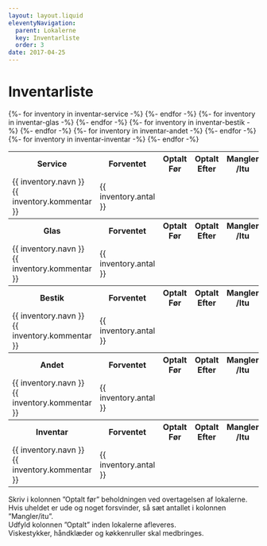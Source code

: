```yaml
---
layout: layout.liquid
eleventyNavigation:
  parent: Lokalerne
  key: Inventarliste
  order: 3
date: 2017-04-25
---
```

# Inventarliste #

<table class="inventory-table"> 
  <cols>
    <col>
  </cols>
  <tbody>
    <tr class="inventory-header">
      <th>Service</th>
      <th>Forventet</th>
      <th>Optalt Før</th>
      <th>Optalt Efter</th>
      <th>Mangler /Itu</th>
      <th>Ekstra</th>
      <th>Pris</th>
    </tr>
    {%- for inventory in inventar-service -%}
    <tr class="inventory-item">
      <td>{{ inventory.navn }}<div>{{ inventory.kommentar }}</div>
      </td>
      <td>{{ inventory.antal }}</td>
      <td></td>
      <td></td>
      <td></td>
      <td>{{ inventory.ekstra }}</td>
      <td>{{ inventory.pris }}</td>
    </tr>
    {%- endfor -%}
  </tbody>
  <tbody>
    <tr class="inventory-header">
      <th>Glas</th>
      <th>Forventet</th>
      <th>Optalt Før</th>
      <th>Optalt Efter</th>
      <th>Mangler /Itu</th>
      <th>Ekstra</th>
      <th>Pris</th>
    </tr>
    {%- for inventory in inventar-glas -%}
    <tr class="inventory-item">
      <td>{{ inventory.navn }}<div>{{ inventory.kommentar }}</div>
      </td>
      <td>{{ inventory.antal }}</td>
      <td></td>
      <td></td>
      <td></td>
      <td>{{ inventory.ekstra }}</td>
      <td>{{ inventory.pris }}</td>
    </tr>
    {%- endfor -%}
  </tbody>
  <tbody>
    <tr class="inventory-header">
      <th>Bestik</th>
      <th>Forventet</th>
      <th>Optalt Før</th>
      <th>Optalt Efter</th>
      <th>Mangler /Itu</th>
      <th>Ekstra</th>
      <th>Pris</th>
    </tr>
    {%- for inventory in inventar-bestik -%}
    <tr class="inventory-item">
      <td>{{ inventory.navn }}<div>{{ inventory.kommentar }}</div>
      </td>
      <td>{{ inventory.antal }}</td>
      <td></td>
      <td></td>
      <td></td>
      <td>{{ inventory.ekstra }}</td>
      <td>{{ inventory.pris }}</td>
    </tr>
    {%- endfor -%}
  </tbody>
  <tbody>
    <tr class="inventory-header">
      <th>Andet</th>
      <th>Forventet</th>
      <th>Optalt Før</th>
      <th>Optalt Efter</th>
      <th>Mangler /Itu</th>
      <th>Ekstra</th>
      <th>Pris</th>
    </tr>
    {%- for inventory in inventar-andet -%}
    <tr class="inventory-item">
      <td>{{ inventory.navn }}<div>{{ inventory.kommentar }}</div>
      </td>
      <td>{{ inventory.antal }}</td>
      <td></td>
      <td></td>
      <td></td>
      <td>{{ inventory.ekstra }}</td>
      <td>{{ inventory.pris }}</td>
    </tr>
    {%- endfor -%}
  </tbody>
  <tbody>
    <tr class="inventory-header">
      <th>Inventar</th>
      <th>Forventet</th>
      <th>Optalt Før</th>
      <th>Optalt Efter</th>
      <th>Mangler /Itu</th>
    </tr>
    {%- for inventory in inventar-inventar -%}
    <tr class="inventory-item">
      <td>{{ inventory.navn }}<div>{{ inventory.kommentar }}</div>
      </td>
      <td>{{ inventory.antal }}</td>
      <td></td>
      <td></td>
      <td></td>
    </tr>
    {%- endfor -%}
  </tbody>
</table>

Skriv i kolonnen ”Optalt før” beholdningen ved overtagelsen af lokalerne.  
Hvis uheldet er ude og noget forsvinder, så sæt antallet i kolonnen ”Mangler/itu”.  
Udfyld kolonnen ”Optalt” inden lokalerne afleveres.  
Viskestykker, håndklæder og køkkenruller skal medbringes.  
